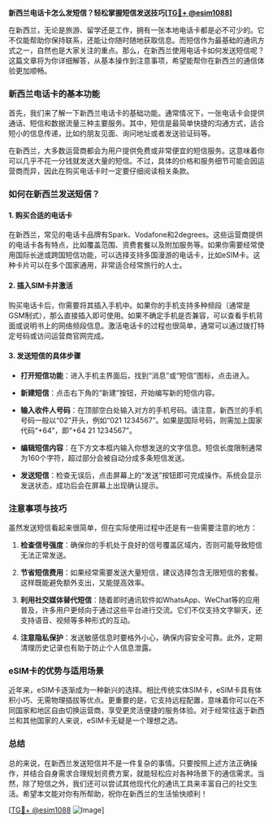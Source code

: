 **新西兰电话卡怎么发短信？轻松掌握短信发送技巧[[TG💪+ @esim1088](https://t.me/s/esim1088)]**

在新西兰，无论是旅游、留学还是工作，拥有一张本地电话卡都是必不可少的。它不仅能帮助你保持联系，还能让你随时随地获取信息。而短信作为最基础的通讯方式之一，自然也是大家关注的重点。那么，在新西兰使用电话卡如何发送短信呢？这篇文章将为你详细解答，从基本操作到注意事项，希望能帮你在新西兰的通信体验更加顺畅。

### 新西兰电话卡的基本功能

首先，我们来了解一下新西兰电话卡的基础功能。通常情况下，一张电话卡会提供通话、短信和数据流量三种主要服务。其中，短信是最简单快捷的沟通方式，适合短小的信息传递，比如约朋友见面、询问地址或者发送验证码等。

在新西兰，大多数运营商都会为用户提供免费或非常便宜的短信服务。这意味着你可以几乎不花一分钱就发送大量的短信。不过，具体的价格和服务细节可能会因运营商而异，因此在购买电话卡时一定要仔细阅读相关条款。

### 如何在新西兰发送短信？

#### 1. 购买合适的电话卡

在新西兰，常见的电话卡品牌有Spark、Vodafone和2degrees。这些运营商提供的电话卡各有特点，比如覆盖范围、资费套餐以及附加服务等。如果你需要经常使用国际长途或跨国短信功能，可以选择支持多国漫游的电话卡，比如eSIM卡。这种卡片可以在多个国家通用，非常适合经常旅行的人士。

#### 2. 插入SIM卡并激活

购买电话卡后，你需要将其插入手机中。如果你的手机支持多种频段（通常是GSM制式），那么直接插入即可使用。如果不确定手机是否兼容，可以查看手机背面或说明书上的网络频段信息。激活电话卡的过程也很简单，通常可以通过拨打特定号码或访问运营商官网完成。

#### 3. 发送短信的具体步骤

- **打开短信功能**：进入手机主界面后，找到“消息”或“短信”图标，点击进入。
  
- **新建短信**：点击右下角的“新建”按钮，开始编写新的短信内容。
  
- **输入收件人号码**：在顶部空白处输入对方的手机号码。请注意，新西兰的手机号码一般以“02”开头，例如“021 1234567”。如果是国际号码，则需加上国家代码“+64”，即“+64 21 1234567”。

- **编辑短信内容**：在下方文本框内输入你想发送的文字信息。短信长度限制通常为160个字符，超过部分会被自动分成多条短信发送。

- **发送短信**：检查无误后，点击屏幕上的“发送”按钮即可完成操作。系统会显示发送状态，成功后会在屏幕上出现确认提示。

### 注意事项与技巧

虽然发送短信看起来很简单，但在实际使用过程中还是有一些需要注意的地方：

1. **检查信号强度**：确保你的手机处于良好的信号覆盖区域内，否则可能导致短信无法正常发送。

2. **节省短信费用**：如果经常需要发送大量短信，建议选择包含无限短信的套餐。这样既能避免额外支出，又能提高效率。

3. **利用社交媒体替代短信**：随着即时通讯软件如WhatsApp、WeChat等的应用普及，许多用户更倾向于通过这些平台进行交流。它们不仅支持文字聊天，还支持语音、视频等多种形式的互动。

4. **注意隐私保护**：发送敏感信息时要格外小心，确保内容安全可靠。此外，定期清理历史记录也有助于防止个人信息泄露。

### eSIM卡的优势与适用场景

近年来，eSIM卡逐渐成为一种新兴的选择。相比传统实体SIM卡，eSIM卡具有体积小巧、无需物理插拔等优点。更重要的是，它支持远程配置，意味着你可以在不同国家和地区自由切换运营商，享受更灵活便捷的服务体验。对于经常往返于新西兰和其他国家的人来说，eSIM卡无疑是一个理想之选。

### 总结

总的来说，在新西兰发送短信并不是一件复杂的事情。只要按照上述方法正确操作，并结合自身需求合理规划资费方案，就能轻松应对各种场景下的通信需求。当然，除了短信之外，我们还可以尝试其他现代化的通讯工具来丰富自己的社交生活。希望本文能对你有所帮助，祝你在新西兰的生活愉快顺利！

[[TG💪+ @esim1088](https://t.me/s/esim1088) ![Image](https://i.postimg.cc/4NQfJmqS/Snipaste-2025-05-13-00-14-12.png)]